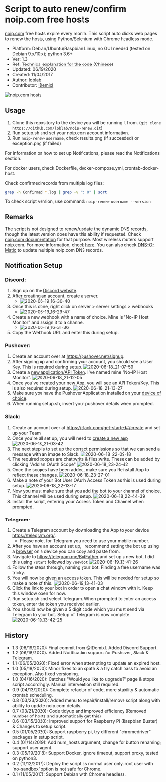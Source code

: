 # Script to auto renew/confirm noip.com free hosts

[noip.com](https://www.noip.com/) free hosts expire every month.
This script auto clicks web pages to renew the hosts,
using Python/Selenium with Chrome headless mode.

- Platform: Debian/Ubuntu/Raspbian Linux, no GUI needed (tested on Debian 9.x/10.x); python 3.6+
- Ver: 1.3
- Ref: [Technical explanation for the code (Chinese)](http://www.jianshu.com/p/3c8196175147)
- Updated: 06/19/2020
- Created: 11/04/2017
- Author: loblab
- Contributor: [IDemixI](https://www.github.com/IDemixI)

![noip.com hosts](https://raw.githubusercontent.com/loblab/noip-renew/master/screenshot.png)

## Usage

1. Clone this repository to the device you will be running it from. (`git clone https://github.com/loblab/noip-renew.git`)
2. Run setup.sh and set your noip.com account information.
3. Run `noip-renew-username`, check results.png (if succeeded) or exception.png (if failed)

For information on how to set up Notifications, please read the Notifications section.

For docker users, check Dockerfile, docker-compose.yml, crontab-docker-host.

Check confirmed records from multiple log files:

``` bash
grep -h Confirmed *.log | grep -v ": 0" | sort
```

To check script version, use command: ``noip-renew-username --version``

## Remarks

The script is not designed to renew/update the dynamic DNS records, though the latest version does have this ability if requested.
Check [noip.com documentation](https://www.noip.com/integrate) for that purpose.
Most wireless routers support noip.com. For more information, check [here](https://www.noip.com/support/knowledgebase/what-devices-support-no-ips-dynamic-dns-update-service/).
You can also check [DNS-O-Matic](https://dnsomatic.com/) to update multiple noip.com DNS records.


## Notification Setup

### Discord:

1. Sign up on the [Discord website](https://discord.com/login).
2. After creating an account, create a server.
   - ![2020-06-19_16-30-40](https://user-images.githubusercontent.com/23632287/85154342-3c2d8c80-b24f-11ea-9404-05a24b500dc2.png)
3. Once this is done, right click on server > server settings > webhooks
   - ![2020-06-19_16-29-47](https://user-images.githubusercontent.com/23632287/85154382-48b1e500-b24f-11ea-9e9b-e7a30c513a15.png)
4. Create a new webhook with a name of choice. Mine is "No-IP Host Monitor" and assign it to a channel.
   - ![2020-06-19_16-31-36](https://user-images.githubusercontent.com/23632287/85154439-5bc4b500-b24f-11ea-88bc-75c9ce4b88c4.png)
5. Copy the Webhook URL and enter this during setup. 

### Pushover:

1. Create an account over at https://pushover.net/signup.
2. After signing up and confirming your account, you should see a User Key. This is required during setup.
![2020-06-18_21-07-59](https://user-images.githubusercontent.com/23632287/85068139-d0451880-b1a9-11ea-89f1-ab0daf8a3921.png)
3. Create a [new application/API Token](https://pushover.net/apps/build). I've named mine "No-IP Host Monitor".
![2020-06-18_21-12-05](https://user-images.githubusercontent.com/23632287/85068447-51041480-b1aa-11ea-8d30-6650488502ef.png)
4. Once you've created your new App, you will see an API Token/Key. This is also required during setup.
![2020-06-18_21-13-27](https://user-images.githubusercontent.com/23632287/85068512-71cc6a00-b1aa-11ea-86d1-f360ad08ce2f.png)
5. Make sure you have the Pushover Application installed on your [device of choice](https://pushover.net/clients).
6. When running setup.sh, insert your pushover details when prompted.

### Slack:

1. Create an account over at https://slack.com/get-started#/create and set up your Team.
2. Once you're all set up, you will need to [create a new app](https://api.slack.com/apps)
![2020-06-18_21-03-42](https://user-images.githubusercontent.com/23632287/85068598-9b859100-b1aa-11ea-9a87-4df4388f0309.png)
3. The next step is to set up the correct permissions so that we can send a message with an image to Slack.
![2020-06-18_22-09-18](https://user-images.githubusercontent.com/23632287/85078604-ad702f80-b1bc-11ea-887b-24dc445fbc98.png)
4. The required scopes are chat:write & files:write. These can be added by clicking "Add an OAuth Scope"
![2020-06-18_23-24-42](https://user-images.githubusercontent.com/23632287/85078653-ca0c6780-b1bc-11ea-825f-ee9e28c2fb70.png) 
5. Once the scopes have been added, make sure you Reinstall App to reflect these changes.
![2020-06-18_23-27-01](https://user-images.githubusercontent.com/23632287/85078735-fe802380-b1bc-11ea-8a01-4d6f59e9df0a.png)
6. Make a note of your Bot User OAuth Access Token as this is used during setup.
![2020-06-18_22-13-17](https://user-images.githubusercontent.com/23632287/85078760-0c35a900-b1bd-11ea-9c67-e1f39bfe3073.png)
7. Now you must make sure that you add the bot to your channel of choice. This channel will be used during setup.
![2020-06-18_22-44-39](https://user-images.githubusercontent.com/23632287/85078811-2ff8ef00-b1bd-11ea-9543-cf616bfc56b2.png)
8. Install the script, entering your Access Token and Channel when prompted.

### Telegram:

1. Create a Telegram account by downloading the App to your device https://telegram.org/. 
   - Please note, for Telegram you need to use your mobile number.
2. After you have an account set up, I recommend setting the bot up using a [browser](https://web.telegram.org/) on a device you can copy and paste from.
3. Navigate to https://telegram.me/BotFather and set up a new bot. I did this using `/start` followed by `/newbot`
![2020-06-19_13-41-26](https://user-images.githubusercontent.com/23632287/85134354-3fffe580-b234-11ea-98f9-e64306c9c264.png)
4. Follow the steps through, naming your bot. Finding a free username was tricky.
5. You will now be given an access token. This will be needed for setup so make a note of this. 
![2020-06-19_13-41-03](https://user-images.githubusercontent.com/23632287/85134895-1abfa700-b235-11ea-8fab-66ef43a1bb86.png)
6. Click the link to your bot in order to open a chat window with it. Keep this window open for now.
7. Run setup.sh and select Telegram. When prompted to enter an access token, enter the token you received earlier.
8. You should now be given a 5 digit code which you must send via Telegram to your bot. Setup of Telegram is now complete.
![2020-06-19_13-42-25](https://user-images.githubusercontent.com/23632287/85134940-257a3c00-b235-11ea-804b-1e50f4724736.png)

## History
- 1.3 (06/19/2020): Final commit from @IDemixI. Added Discord Support.
- 1.2 (06/18/2020): Added Notification support for Pushover, Slack & Telegram. 
- 1.1 (06/05/2020): Fixed error when attempting to update an expired host.
- 1.0 (05/18/2020): Minor fixes to an xpath & a try catch pass to avoid an exception. Also fixed versioning.
- 1.0 (04/16/2020): Catches "Would you like to upgrade?" page & stops script accordingly. Manual intervention still required.
- 0.9 (04/13/2020): Complete refactor of code, more stability & automatic crontab scheduling.
- 0.8 (03/23/2020): Added menu to repair/install/remove script along with ability to update noip.com details.
- 0.7 (03/21/2020): Code tidyup and improved efficiency (Removed number of hosts and automatically get this)
- 0.6 (03/15/2020): Improved support for Raspberry Pi (Raspbian Buster) & Changes to setup script.
- 0.5 (01/05/2020): Support raspberry pi, try different "chromedriver" packages in setup script.
- 0.4 (01/14/2019): Add num_hosts argument, change for button renaming; support user agent.
- 0.3 (05/19/2018): Support Docker, ignore timeout, support proxy, tested on python3.
- 0.2 (11/12/2017): Deploy the script as normal user only. root user with 'no-sandbox' option is not safe for Chrome.
- 0.1 (11/05/2017): Support Debian with Chrome headless.
